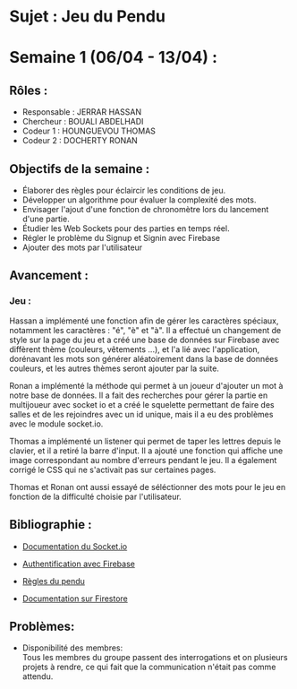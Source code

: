 # Sujet : **Jeu du Pendu** 

# Semaine 1 (06/04 - 13/04) : 
## Rôles : 
- Responsable : JERRAR HASSAN 
- Chercheur : BOUALI ABDELHADI
- Codeur 1 : HOUNGUEVOU THOMAS 
- Codeur 2 : DOCHERTY RONAN <br>

## Objectifs de la semaine :
- Élaborer des règles pour éclaircir les conditions de jeu.
- Développer un algorithme pour évaluer la complexité des mots.
- Envisager l'ajout d'une fonction de chronomètre lors du lancement d'une partie.
- Étudier les Web Sockets pour des parties en temps réel.
- Régler le problème du Signup et Signin avec Firebase
- Ajouter des mots par l'utilisateur


## Avancement :
### Jeu : 
Hassan a implémenté une fonction afin de gérer les caractères spéciaux, notamment les caractères : "é", "è" et "à". Il a effectué un changement de style sur la page du jeu et a créé une base de données sur Firebase avec diffèrent thème (couleurs, vêtements ...), et l'a lié avec l'application, dorénavant les mots son générer aléatoirement dans la base de données couleurs, et les autres thèmes seront ajouter par la suite. <br>

Ronan a implémenté la méthode qui permet à un joueur d'ajouter un mot à notre base de données. Il a fait des recherches pour gérer la partie en multijoueur avec socket io et a créé le squelette permettant de faire des salles et de les rejoindres avec un id unique, mais il a eu des problèmes avec le module socket.io.<br>

Thomas a implémenté un listener qui permet de taper les lettres depuis le clavier, et il a retiré la barre d'input. Il a ajouté une fonction qui affiche une image correspondant au nombre d'erreurs pendant le jeu.
Il a également corrigé le CSS qui ne s'activait pas sur certaines pages.<br>

Thomas et Ronan ont aussi essayé de séléctionner des mots pour le jeu en fonction de la difficulté choisie par l'utilisateur.

## Bibliographie :

- [Documentation du Socket.io](https://socket.io/docs/v4/)

- [Authentification avec Firebase](https://firebase.google.com/docs/auth)

- [Règles du pendu](https://www.regles-jeux-plein-air.com/regle-du-pendu/)

- [Documentation sur Firestore](https://firebase.google.com/docs/firestore)

## Problèmes: 
- Disponibilité des membres: <br>
Tous les membres du groupe passent des interrogations et on plusieurs projets à rendre, ce qui fait que la communication n'était pas comme attendu.